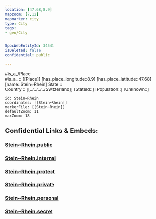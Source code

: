 ```yaml
---
location: [47.68,8.9] 
mapzoom: [7,12] 
mapmarker: city 
type: City
tags:
- geo/City


SpocWebEntityId: 34544
isDeleted: false
confidential: public

---
```

#is_a_/Place  
#is_a_ :: [[Place]] 
[has_place_longitude::8.9] 
[has_place_latitude::47.68] 
[name::Stein~Rhein] 
State ::  
Country :: [[../../../../Switzerland]] 
[StateId::] 
[Population::] 
[Unknown::] 


```leaflet
id: Stein~Rhein
coordinates: [[Stein~Rhein]] 
markerFile: [[Stein~Rhein]] 
defaultZoom: 11 
maxZoom: 18
```


## Confidential Links & Embeds: 

### [Stein~Rhein.public](/_public/\Earth\Continent\Europe\Europe~Central\Switzerland\CityStein~Rhein.public.md) 

### [Stein~Rhein.internal](/_internal/\Earth\Continent\Europe\Europe~Central\Switzerland\CityStein~Rhein.internal.md) 

### [Stein~Rhein.protect](/_protect/\Earth\Continent\Europe\Europe~Central\Switzerland\CityStein~Rhein.protect.md) 

### [Stein~Rhein.private](/_private/\Earth\Continent\Europe\Europe~Central\Switzerland\CityStein~Rhein.private.md) 

### [Stein~Rhein.personal](/_personal/\Earth\Continent\Europe\Europe~Central\Switzerland\CityStein~Rhein.personal.md) 

### [Stein~Rhein.secret](/_secret/\Earth\Continent\Europe\Europe~Central\Switzerland\CityStein~Rhein.secret.md)

